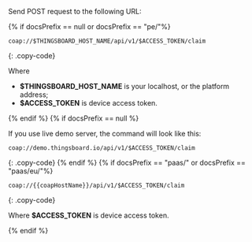 Send POST request to the following URL:

{% if docsPrefix == null or docsPrefix == "pe/"%}
```shell
coap://$THINGSBOARD_HOST_NAME/api/v1/$ACCESS_TOKEN/claim
```
{: .copy-code}

Where
- **$THINGSBOARD_HOST_NAME** is your localhost, or the platform address;
- **$ACCESS_TOKEN** is device access token.

{% endif %}
{% if docsPrefix == null %}

If you use live demo server, the command will look like this:

```shell
coap://demo.thingsboard.io/api/v1/$ACCESS_TOKEN/claim
```
{: .copy-code}
{% endif %}
{% if docsPrefix == "paas/" or docsPrefix == "paas/eu/"%}
```shell
coap://{{coapHostName}}/api/v1/$ACCESS_TOKEN/claim
```
{: .copy-code}

Where **$ACCESS_TOKEN** is device access token.

{% endif %}
